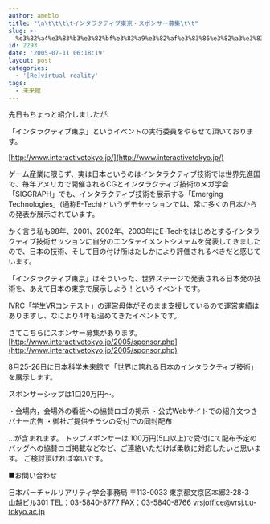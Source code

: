 ```yaml
---
author: ameblo
title: "\n\t\t\t\tインタラクティブ東京・スポンサー募集\t\t"
slug: >-
  %e3%82%a4%e3%83%b3%e3%82%bf%e3%83%a9%e3%82%af%e3%83%86%e3%82%a3%e3%83%96%e6%9d%b1%e4%ba%ac%e3%83%bb%e3%82%b9%e3%83%9d%e3%83%b3%e3%82%b5%e3%83%bc%e5%8b%9f%e9%9b%86
id: 2293
date: '2005-07-11 06:18:19'
layout: post
categories:
  - '[Re]virtual reality'
tags:
  - 未来館
---
```


先日もちょっと紹介しましたが、

「インタラクティブ東京」というイベントの実行委員をやらせて頂いております。

[http://www.interactivetokyo.jp/](http://www.interactivetokyo.jp/)

ゲーム産業に限らず、実は日本というのはインタラクティブ技術では世界先進国で、毎年アメリカで開催されるCGとインタラクティブ技術のメガ学会「SIGGRAPH」でも、インタラクティブ技術を展示する「Emerging Technologies」(通称E-Tech)というデモセッションでは、常に多くの日本からの発表が展示されています。

かく言う私も98年、2001、2002年、2003年にE-Techをはじめとするインタラクティブ技術セッションに自分のエンタテイメントシステムを発表してきましたので、日本の技術、そして目の付け所はたしかにより評価されるべきだと感じています。

「インタラクティブ東京」はそういった、世界ステージで発表される日本発の技術を、あえて日本の東京で展示しよう！というイベントです。

IVRC「学生VRコンテスト」の運営母体がそのまま支援しているので運営実績はありますし、なにより4年も温めてきたイベントです。

さてこちらにスポンサー募集があります。 [http://www.interactivetokyo.jp/2005/sponsor.php](http://www.interactivetokyo.jp/2005/sponsor.php)

8月25-26日に日本科学未来館で「世界に誇れる日本のインタラクティブ技術」を展示します。

スポンサーシップは1口20万円～。

・会場内，会場外の看板への協賛ロゴの掲示 ・公式Webサイトでの紹介文つきバナー広告 ・御社ご提供チラシの受付での同封配布

…が含まれます。 トップスポンサーは 100万円(5口以上)で受付にて配布予定のバッグへの協賛ロゴ掲載などなど、ご連絡いただけば柔軟に対応したいと思います。 ご検討頂ければ幸いです。

■お問い合わせ

日本バーチャルリアリティ学会事務局 〒113-0033 東京都文京区本郷2-28-3　山越ビル301 TEL：03-5840-8777 FAX：03-5840-8766 [vrsjoffice@vrsj.t.u-tokyo.ac.jp](mailto:vrsjoffice@vrsj.t.u-tokyo.ac.jp)